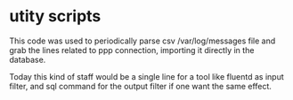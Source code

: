 # utity scripts

This code was used to periodically parse csv /var/log/messages file and grab the lines related to ppp connection, importing it directly in the database.

Today this kind of staff would be a single line for a tool like fluentd as input filter, and sql command for the output filter if one want the same effect.


